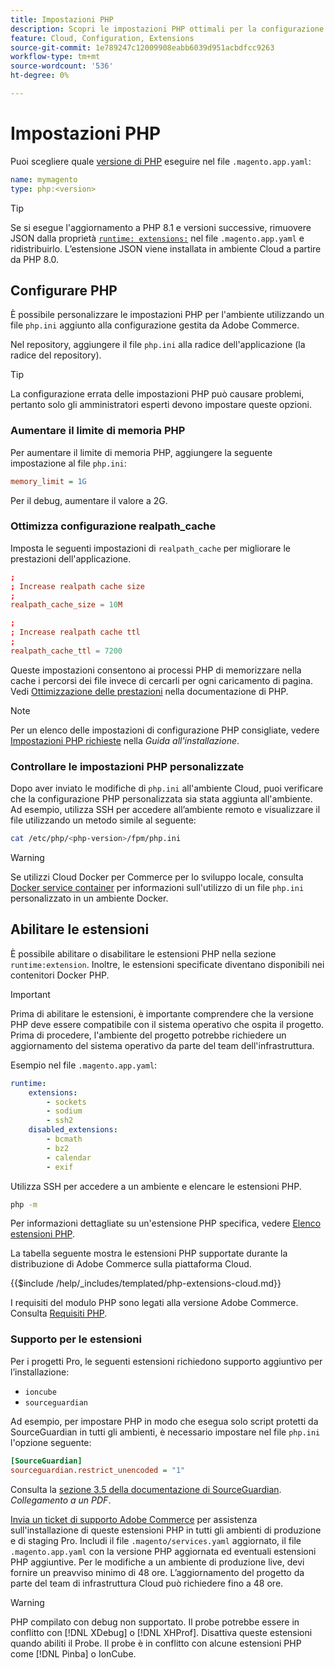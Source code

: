 ```yaml
---
title: Impostazioni PHP
description: Scopri le impostazioni PHP ottimali per la configurazione delle applicazioni Commerce nell’infrastruttura cloud.
feature: Cloud, Configuration, Extensions
source-git-commit: 1e789247c12009908eabb6039d951acbdfcc9263
workflow-type: tm+mt
source-wordcount: '536'
ht-degree: 0%

---
```


# Impostazioni PHP

Puoi scegliere quale [versione di PHP](https://experienceleague.adobe.com/docs/commerce-operations/installation-guide/system-requirements.html) eseguire nel file `.magento.app.yaml`:

```yaml
name: mymagento
type: php:<version>
```

>[!TIP]
>
>Se si esegue l&#39;aggiornamento a PHP 8.1 e versioni successive, rimuovere JSON dalla proprietà [`runtime: extensions:`](properties.md#runtime) nel file `.magento.app.yaml` e ridistribuirlo. L’estensione JSON viene installata in ambiente Cloud a partire da PHP 8.0.

## Configurare PHP

È possibile personalizzare le impostazioni PHP per l&#39;ambiente utilizzando un file `php.ini` aggiunto alla configurazione gestita da Adobe Commerce.

Nel repository, aggiungere il file `php.ini` alla radice dell&#39;applicazione (la radice del repository).

>[!TIP]
>
>La configurazione errata delle impostazioni PHP può causare problemi, pertanto solo gli amministratori esperti devono impostare queste opzioni.

### Aumentare il limite di memoria PHP

Per aumentare il limite di memoria PHP, aggiungere la seguente impostazione al file `php.ini`:

```ini
memory_limit = 1G
```

Per il debug, aumentare il valore a 2G.

### Ottimizza configurazione realpath_cache

Imposta le seguenti impostazioni di `realpath_cache` per migliorare le prestazioni dell&#39;applicazione.

```conf
;
; Increase realpath cache size
;
realpath_cache_size = 10M

;
; Increase realpath cache ttl
;
realpath_cache_ttl = 7200
```

Queste impostazioni consentono ai processi PHP di memorizzare nella cache i percorsi dei file invece di cercarli per ogni caricamento di pagina. Vedi [Ottimizzazione delle prestazioni](https://www.php.net/manual/en/ini.core.php) nella documentazione di PHP.

>[!NOTE]
>
>Per un elenco delle impostazioni di configurazione PHP consigliate, vedere [Impostazioni PHP richieste](https://experienceleague.adobe.com/docs/commerce-operations/installation-guide/prerequisites/php-settings.html) nella _Guida all&#39;installazione_.

### Controllare le impostazioni PHP personalizzate

Dopo aver inviato le modifiche di `php.ini` all&#39;ambiente Cloud, puoi verificare che la configurazione PHP personalizzata sia stata aggiunta all&#39;ambiente. Ad esempio, utilizza SSH per accedere all’ambiente remoto e visualizzare il file utilizzando un metodo simile al seguente:

```bash
cat /etc/php/<php-version>/fpm/php.ini
```

>[!WARNING]
>
>Se utilizzi Cloud Docker per Commerce per lo sviluppo locale, consulta [Docker service container](https://developer.adobe.com/commerce/cloud-tools/docker/containers/service/#fpm-container) per informazioni sull&#39;utilizzo di un file `php.ini` personalizzato in un ambiente Docker.

## Abilitare le estensioni

È possibile abilitare o disabilitare le estensioni PHP nella sezione `runtime:extension`. Inoltre, le estensioni specificate diventano disponibili nei contenitori Docker PHP.

>[!IMPORTANT]
>
>Prima di abilitare le estensioni, è importante comprendere che la versione PHP deve essere compatibile con il sistema operativo che ospita il progetto. Prima di procedere, l&#39;ambiente del progetto potrebbe richiedere un aggiornamento del sistema operativo da parte del team dell&#39;infrastruttura.

Esempio nel file `.magento.app.yaml`:

```yaml
runtime:
    extensions:
        - sockets
        - sodium
        - ssh2
    disabled_extensions:
        - bcmath
        - bz2
        - calendar
        - exif
```

Utilizza SSH per accedere a un ambiente e elencare le estensioni PHP.

```bash
php -m
```

Per informazioni dettagliate su un&#39;estensione PHP specifica, vedere [Elenco estensioni PHP](https://www.php.net/manual/en/extensions.alphabetical.php).

La tabella seguente mostra le estensioni PHP supportate durante la distribuzione di Adobe Commerce sulla piattaforma Cloud.

{{$include /help/_includes/templated/php-extensions-cloud.md}}

I requisiti del modulo PHP sono legati alla versione Adobe Commerce. Consulta [Requisiti PHP](https://experienceleague.adobe.com/docs/commerce-operations/installation-guide/prerequisites/php-settings.html).

### Supporto per le estensioni

Per i progetti Pro, le seguenti estensioni richiedono supporto aggiuntivo per l’installazione:

- `ioncube`
- `sourceguardian`

Ad esempio, per impostare PHP in modo che esegua solo script protetti da SourceGuardian in tutti gli ambienti, è necessario impostare nel file `php.ini` l&#39;opzione seguente:

```ini
[SourceGuardian]
sourceguardian.restrict_unencoded = "1"
```

Consulta la [sezione 3.5 della documentazione di SourceGuardian](https://sourceguardian.com/demofiles/files/SourceGuardian%20for%20Linux%20User%20Manual.pdf). _Collegamento a un PDF_.

[Invia un ticket di supporto Adobe Commerce](https://experienceleague.adobe.com/docs/commerce-knowledge-base/kb/help-center-guide/magento-help-center-user-guide.html#submit-ticket) per assistenza sull&#39;installazione di queste estensioni PHP in tutti gli ambienti di produzione e di staging Pro. Includi il file `.magento/services.yaml` aggiornato, il file `.magento.app.yaml` con la versione PHP aggiornata ed eventuali estensioni PHP aggiuntive. Per le modifiche a un ambiente di produzione live, devi fornire un preavviso minimo di 48 ore. L’aggiornamento del progetto da parte del team di infrastruttura Cloud può richiedere fino a 48 ore.

>[!WARNING]
>
>PHP compilato con debug non supportato. Il probe potrebbe essere in conflitto con [!DNL XDebug] o [!DNL XHProf]. Disattiva queste estensioni quando abiliti il Probe. Il probe è in conflitto con alcune estensioni PHP come [!DNL Pinba] o IonCube.
